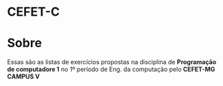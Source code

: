 # CEFET-C
<h1>Sobre</h1>
<p>Essas são as listas de exercícios propostas na disciplina de <b>Programação de computadore 1</b> no  1º período de Eng. da computação pelo <strong>CEFET-MG CAMPUS V</strong></p>